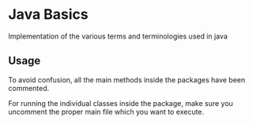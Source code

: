 # Java Basics

Implementation of the various terms and terminologies used in java

## Usage 

To avoid confusion, all the main methods inside the packages have been commented.

For running the individual classes inside the package, make sure you uncomment the proper main file
which you want to execute. 


